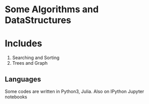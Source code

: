 # Some Algorithms and DataStructures<br>

# Includes
1. Searching and Sorting
2. Trees and Graph

## Languages
Some codes are written in Python3, Julia. Also on IPython Jupyter notebooks
